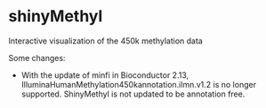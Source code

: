 shinyMethyl
===========

Interactive visualization of the 450k methylation data

Some changes: 

- With the update of minfi in Bioconductor 2.13, IlluminaHumanMethylation450kannotation.ilmn.v1.2 is no longer supported. ShinyMethyl is not updated to be annotation free.
